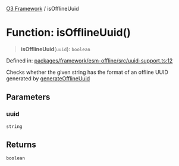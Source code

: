 [O3 Framework](../API.md) / isOfflineUuid

# Function: isOfflineUuid()

> **isOfflineUuid**(`uuid`): `boolean`

Defined in: [packages/framework/esm-offline/src/uuid-support.ts:12](https://github.com/openmrs/openmrs-esm-core/blob/85cde3ce59cd3d29230c98040a3f53525e808725/packages/framework/esm-offline/src/uuid-support.ts#L12)

Checks whether the given string has the format of an offline UUID generated by [generateOfflineUuid](generateOfflineUuid.md)

## Parameters

### uuid

`string`

## Returns

`boolean`
